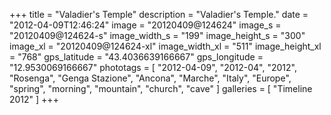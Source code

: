 +++
title = "Valadier's Temple"
description = "Valadier's Temple."
date = "2012-04-09T12:46:24"
image = "20120409@124624"
image_s = "20120409@124624-s"
image_width_s = "199"
image_height_s = "300"
image_xl = "20120409@124624-xl"
image_width_xl = "511"
image_height_xl = "768"
gps_latitude = "43.4036639166667"
gps_longitude = "12.9530069166667"
phototags = [ "2012-04-09", "2012-04", "2012", "Rosenga", "Genga Stazione", "Ancona", "Marche", "Italy", "Europe", "spring", "morning", "mountain", "church", "cave" ]
galleries = [ "Timeline 2012" ]
+++

